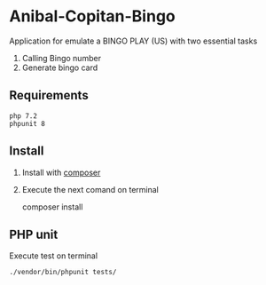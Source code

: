 # Anibal-Copitan-Bingo

Application for emulate a BINGO PLAY (US) with two essential tasks

1. Calling Bingo number
2. Generate bingo card

## Requirements

	php 7.2
	phpunit 8

## Install 

1. Install with [composer](https://getcomposer.org/) 
2. Execute the next comand on terminal

	composer install

## PHP unit

Execute test on terminal

	./vendor/bin/phpunit tests/


